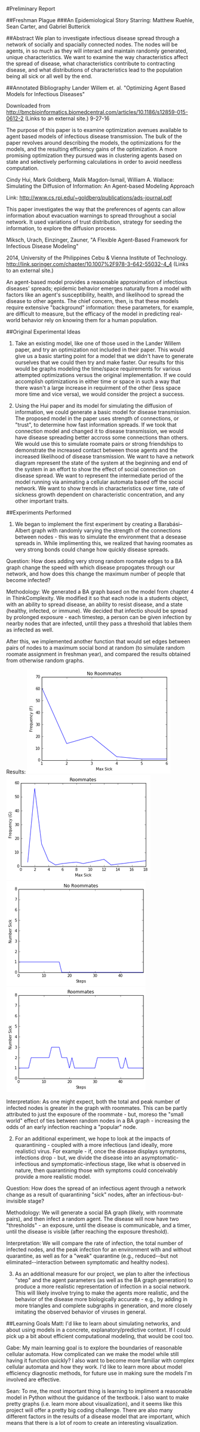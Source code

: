 #Preliminary Report

##Freshman Plague
###An Epidemiological Story
Starring: Matthew Ruehle, Sean Carter, and Gabriel Butterick

##Abstract
We plan to investigate infectious disease spread through a network of socially and spacially connected nodes. The nodes will be agents, in so much as they will interact and maintain randomly generated, unique characteristics. We want to examine the way characteristics affect the spread of disease, what characteristics contribute to contracting disease, and what distributions of characteristics lead to the population being all sick or all well by the end.

##Annotated Bibliography
Lander Willem et. al. "Optimizing Agent Based Models for Infectious Diseases"

Downloaded from http://bmcbioinformatics.biomedcentral.com/articles/10.1186/s12859-015-0612-2 (Links to an external site.) 9-27-16

The purpose of this paper is to examine optimization avenues available to agent based models of infectious disease transmission. The bulk of the paper revolves around describing the models, the optimizations for the models, and the resulting efficiency gains of the optimization. A more promising optimization they pursued was in clustering agents based on state and selectively performing calculations in order to avoid needless computation.


Cindy Hui, Mark Goldberg, Malik Magdon-Ismail, William A. Wallace: Simulating the Diffusion of Information: An Agent-based Modeling Approach

Link: http://www.cs.rpi.edu/~goldberg/publications/ads-journal.pdf 

This paper investigates the way that the preferences of agents can allow information about evacuation warnings to spread throughout a social network. It used variations of trust distribution, strategy for seeding the information, to explore the diffusion process.


Miksch, Urach, Einzinger, Zauner, "A Flexible Agent-Based Framework for Infectious Disease Modeling"

2014, University of the Philippines Cebu & Vienna Institute of Technology.  http://link.springer.com/chapter/10.1007%2F978-3-642-55032-4_4 (Links to an external site.)

An agent-based model provides a reasonable approximation of infectious diseases' spreads; epidemic behavior emerges naturally from a model with factors like an agent's susceptibility, health, and likelihood to spread the disease to other agents. The chief concern, then, is that these models require extensive "background" information: these parameters, for example, are difficult to measure, but the efficacy of the model in predicting real-world behavior rely on knowing them for a human population.

 

##Original Experimental Ideas
1. Take an existing model, like one of those used in the Lander Willem paper, and try an optimization not included in their paper. This would give us a basic starting point for a model that we didn't have to generate ourselves that we could then try and make faster. Our results for this would be graphs modeling the time/space requirements for various attempted optimizations versus the original implementation. If we could accomplish optimizations in either time or space in such a way that there wasn't a large increase in requirment of the other (less space more time and vice versa), we would consider the project a success.

2. Using the Hui paper and its model for simulating the diffusion of information, we could generate a basic model for disease transmission. The proposed model in the paper uses strength of connections, or "trust", to determine how fast information spreads. If we took that connection model and changed it to disease transmission, we would have disease spreading better accross some connections than others. We would use this to simulate roomate pairs or strong friendships to demonstrate the increased contact between those agents and the increased likelihood of disease transmission. We want to have a network diagram represent the state of the system at the beginning and end of the system in an effort to show the effect of social connection on disease spread. We want to represent the intermediate period of the model running via animating a cellular automata based off the social network. We want to show trends in characteristics over time, rate of sickness growth dependent on characteristic concentration, and any other important traits.

##Experiments Performed
1. We began to implement the first experiment by creating a Barabási–Albert graph with randomly varying the strength of the connections between nodes - this was to simulate the environment that a desease spreads in. While implimenting this, we realized that having roomates as very strong bonds could change how quickly disease spreads. 

Question: How does adding very strong random roomate edges to a BA graph change the speed with which disease propogates through our network, and how does this change the maximum number of people that become infected?

Methodology: We generated a BA graph based on the model from chapter 4 in ThinkComplexity. We modified it so that each node is a students object, with an ability to spread disease, an ability to resist disease, and a state (healthy, infected, or immune). We decided that infectio should be spread by prolonged exposure - each timestep, a person can be given infection by nearby nodes that are infected, untill they pass a threshold that lables them as infected as well.

After this, we implemented another function that would set edges between pairs of nodes to a maximum social bond at random (to simulate random roomate assignment in freshman year), and compared the results obtained from otherwise random graphs.

Results: 
![Peak sick nodes, no-roommates.](imgs/many_iter_NR.png)
![Peak sick nodes, with roommates.](imgs/many_iter_R.png)
![Single run, without roommates.](imgs/single_iter_NR.png)
![Single run, with roommates.](imgs/single_iter_R.png)

Interpretation: As one might expect, both the total and peak number of infected nodes is greater in the graph with roommates. This can be partly attributed to just the exposure of the roommate - but, moreso the "small world" effect of ties between random nodes in a BA graph - increasing the odds of an early infection reaching a "popular" node.

2. For an additional experiment, we hope to look at the impacts of quarantining - coupled with a more infectious (and ideally, more realistic) virus. For example - if, once the disease displays symptoms, infections drop - but, we divide the disease into an asymptomatic-infectious and symptomatic-infectious stage, like what is observed in nature, then quarantining those with symptoms could conceivably provide a more realistic model.

Question: How does the spread of an infectious agent through a network change as a result of quarantining "sick" nodes, after an infectious-but-invisible stage?

Methodology: We will generate a social BA graph (likely, with roommate pairs), and then infect a random agent. The disease will now have two "thresholds" - an exposure, until the disease is communicable, and a timer, until the disease is visible (after reaching the exposure threshold).

Interpretation: We will compare the rate of infection, the total number of infected nodes, and the peak infection for an environment with and without quarantine, as well as for a "weak" quarantine (e.g., reduced--but not eliminated--interaction between symptomatic and healthy nodes).

3. As an additional measure for our project, we plan to alter the infectious "step" and the agent parameters (as well as the BA graph generation) to produce a more realistic representation of infection in a social network. This will likely involve trying to make the agents more realistic, and the behavior of the disease more biologically accurate - e.g., by adding in more triangles and complete subgraphs in generation, and more closely imitating the observed behavior of viruses in general.

##Learning Goals
Matt: I'd like to learn about simulating networks, and about using models in a concrete, explanatory/predictive context. If I could pick up a bit about efficient computational modeling, that would be cool too.

Gabe: My main learning goal is to explore the boundaries of reasonable cellular automata. How complicated can we make the model while still having it function quickly? I also want to become more familiar with complex cellular automata and how they work. I'd like to learn more about model efficiency diagnostic methods, for future use in making sure the models I'm involved are effective.

Sean: To me, the most important thing is learning to impliment a reasonable model in Python without the guidance of the textbook. I also want to make pretty graphs (i.e. learn more about visualization), and it seems like this project will offer a pretty big coding challenge. There are also many different factors in the results of a disease model that are important, which means that there is a lot of room to create an interesting visualization.